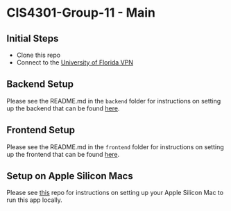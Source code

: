 # CIS4301-Group-11 - Main

## Initial Steps

- Clone this repo
- Connect to the [University of Florida VPN](https://it.ufl.edu/ict/documentation/network-infrastructure/vpn/)

## Backend Setup

Please see the README.md in the `backend` folder for instructions on setting up the backend that can be found [here](https://github.com/GoonerBrian/CIS4301-Group-11/blob/main/backend/README.md).

## Frontend Setup

Please see the README.md in the `frontend` folder for instructions on setting up the frontend that can be found [here](https://github.com/GoonerBrian/CIS4301-Group-11/blob/main/frontend/README.md).

## Setup on Apple Silicon Macs

Please see [this](https://github.com/GoonerBrian/node-oracledb-on-m1-mac) repo for instructions on setting up your Apple Silicon Mac to run this app locally.
